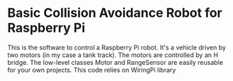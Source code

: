 # Basic Collision Avoidance Robot for Raspberry Pi

This is the software to control a Raspberry Pi robot.
It's a vehicle driven by two motors (in my case a tank track). The motors are controlled by an H bridge.
The low-level classes Motor and RangeSensor are easily reusable for your own projects.
This code relies on WiringPi library
